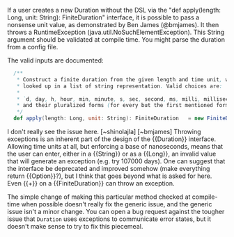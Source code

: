 If a user creates a new Duration without the DSL via the "def
apply(length: Long, unit: String): FiniteDuration" interface, it is possible to pass a nonsense unit value, as demonstrated by Ben James (@bmjames).  It then throws a RuntimeException (java.util.NoSuchElementException).  This String argument should be validated at compile time.
You might parse the duration from a config file.

The valid inputs are documented:

```scala
  /**
   * Construct a finite duration from the given length and time unit, where the latter is
   * looked up in a list of string representation. Valid choices are:
   *
   * `d, day, h, hour, min, minute, s, sec, second, ms, milli, millisecond, µs, micro, microsecond, ns, nano, nanosecond`
   * and their pluralized forms (for every but the first mentioned form of each unit, i.e. no "ds", but "days").
   */
  def apply(length: Long, unit: String): FiniteDuration   = new FiniteDuration(length,  Duration.timeUnit(unit))
```

I don't really see the issue here.
[~shinolajla] [~bmjames] Throwing exceptions is an inherent part of the design of the {{Duration}} interface.  Allowing time units at all, but enforcing a base of nanoseconds, means that the user can enter, either in a {{String}} or as a {{Long}}, an invalid value that will generate an exception (e.g. try 107000 days).  One can suggest that the interface be deprecated and improved somehow (make everything return {{Option}}?), but I think that goes beyond what is asked for here.  Even {{+}} on a {{FiniteDuration}} can throw an exception.

The simple change of making this particular method checked at compile-time when possible doesn't really fix the generic issue, and the generic issue isn't a minor change.  You can open a bug request against the tougher issue that `Duration` uses exceptions to communicate error states, but it doesn't make sense to try to fix this piecemeal.
